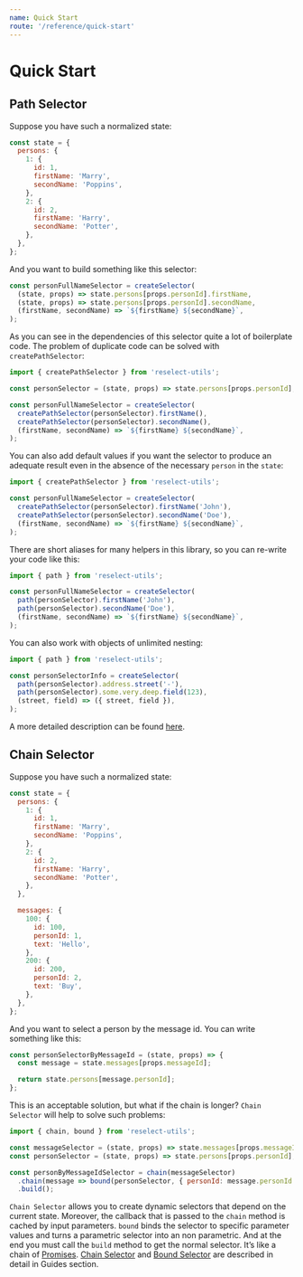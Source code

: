 ```yaml
---
name: Quick Start
route: '/reference/quick-start'
---
```


# Quick Start

## Path Selector

Suppose you have such a normalized state:

```js
const state = {
  persons: {
    1: {
      id: 1,
      firstName: 'Marry',
      secondName: 'Poppins',
    },
    2: {
      id: 2,
      firstName: 'Harry',
      secondName: 'Potter',
    },
  },
};
```

And you want to build something like this selector:

```js
const personFullNameSelector = createSelector(
  (state, props) => state.persons[props.personId].firstName,
  (state, props) => state.persons[props.personId].secondName,
  (firstName, secondName) => `${firstName} ${secondName}`,
);
```

As you can see in the dependencies of this selector quite a lot of boilerplate code. The problem of duplicate code can be solved with `createPathSelector`:

```js
import { createPathSelector } from 'reselect-utils';

const personSelector = (state, props) => state.persons[props.personId];

const personFullNameSelector = createSelector(
  createPathSelector(personSelector).firstName(),
  createPathSelector(personSelector).secondName(),
  (firstName, secondName) => `${firstName} ${secondName}`,
);
```

You can also add default values if you want the selector to produce an adequate result even in the absence of the necessary `person` in the `state`:

```js
import { createPathSelector } from 'reselect-utils';

const personFullNameSelector = createSelector(
  createPathSelector(personSelector).firstName('John'),
  createPathSelector(personSelector).secondName('Doe'),
  (firstName, secondName) => `${firstName} ${secondName}`,
);
```

There are short aliases for many helpers in this library, so you can re-write your code like this:

```js
import { path } from 'reselect-utils';

const personFullNameSelector = createSelector(
  path(personSelector).firstName('John'),
  path(personSelector).secondName('Doe'),
  (firstName, secondName) => `${firstName} ${secondName}`,
);
```

You can also work with objects of unlimited nesting:

```js
import { path } from 'reselect-utils';

const personSelectorInfo = createSelector(
  path(personSelector).address.street('-'),
  path(personSelector).some.very.deep.field(123),
  (street, field) => ({ street, field }),
);
```

A more detailed description can be found [here](/reference/guides/path-and-prop-selectors).

## Chain Selector

Suppose you have such a normalized state:

```js
const state = {
  persons: {
    1: {
      id: 1,
      firstName: 'Marry',
      secondName: 'Poppins',
    },
    2: {
      id: 2,
      firstName: 'Harry',
      secondName: 'Potter',
    },
  },

  messages: {
    100: {
      id: 100,
      personId: 1,
      text: 'Hello',
    },
    200: {
      id: 200,
      personId: 2,
      text: 'Buy',
    },
  },
};
```

And you want to select a person by the message id. You can write something like this:

```js
const personSelectorByMessageId = (state, props) => {
  const message = state.messages[props.messageId];

  return state.persons[message.personId];
};
```

This is an acceptable solution, but what if the chain is longer? `Chain Selector` will help to solve such problems:

```js
import { chain, bound } from 'reselect-utils';

const messageSelector = (state, props) => state.messages[props.messageId];
const personSelector = (state, props) => state.persons[props.personId];

const personByMessageIdSelector = chain(messageSelector)
  .chain(message => bound(personSelector, { personId: message.personId }))
  .build();
```

`Chain Selector` allows you to create dynamic selectors that depend on the current state. Moreover, the callback that is passed to the `chain` method is cached by input parameters. `bound` binds the selector to specific parameter values and turns a parametric selector into an non parametric. And at the end you must call the `build` method to get the normal selector. It’s like a chain of [Promises](https://developer.mozilla.org/docs/Web/JavaScript/Reference/Global_Objects/Promise). [Chain Selector](/reference/guides/chain-selector) and [Bound Selector](/reference/guides/bound-and-adapted-selectors) are described in detail in Guides section.
